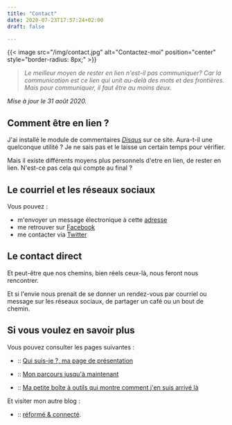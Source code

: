 ```yaml
---
title: "Contact"
date: 2020-07-23T17:57:24+02:00
draft: false

---
```


{{< image src="/img/contact.jpg" alt="Contactez-moi" position="center" style="border-radius: 8px;" >}}

> *Le meilleur moyen de rester en lien n'est-il pas communiquer? Car la communication est ce lien qui unit au-delà des mots et des frontières. Mais pour communiquer, il faut être au moins deux.*

*Mise à jour le 31 août 2020.*

## Comment être en lien ?

J'ai installé le module de commentaires *[Disqus](/posts/commentaires)* sur ce site. Aura-t-il une quelconque utilité ? Je ne sais pas et le laisse un certain temps pour vérifier.

Mais il existe différents moyens plus personnels d'etre en lien, de rester en lien. N'est-ce pas cela qui compte au final ?

## Le courriel et les réseaux sociaux

Vous pouvez :

- m'envoyer un message électronique à cette [adresse](mailto:jm.leresche@gmail.com)
- me retrouver sur [Facebook](https://www.facebook.com/jeanmarc.leresche)
- me contacter via [Twitter](https://twitter.com/jleresche)

## Le contact direct

Et peut-être que nos chemins, bien réels ceux-là, nous feront nous rencontrer. 

Et si l'envie nous prenait de se donner un rendez-vous par courriel ou message sur les réseaux sociaux, de partager un café ou un bout de chemin.

## Si vous voulez en savoir plus

Vous pouvez consulter les pages suivantes :

+ :: [Qui suis-je ?, ma page de présentation](/about)

+ :: [Mon parcours jusqu'à maintenant](/mon-parcours)

+ :: [Ma petite boîte à outils qui montre comment j'en suis arrivé là](/posts/ma-petite-boite-a-outils)

Et visiter mon autre blog :

+ :: [réformé & connecté](https://jeanmarcleresche.ch).